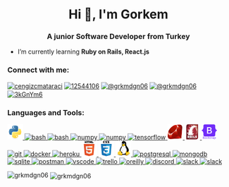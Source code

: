 <h1 align="center">Hi 👋, I'm Gorkem</h1>
<h3 align="center">A junior Software Developer from Turkey</h3>


-  I’m currently learning **Ruby on Rails, React.js**



<h3 align="left">Connect with me:</h3>
<p align="left">
<a href="https://www.linkedin.com/in/gorkemdogan06/" target="blank"><img align="center" src="https://cdn.jsdelivr.net/npm/simple-icons@3.0.1/icons/linkedin.svg" alt="cengizcmataraci" height="30" width="40" /></a>
<a href="https://stackoverflow.com/users/11744270/grkmdgn?tab=profile" target="blank"><img align="center" src="https://cdn.jsdelivr.net/npm/simple-icons@3.0.1/icons/stackoverflow.svg" alt="12544106" height="30" width="40" /></a>
<a href="https://steamcommunity.com/id/grkmdgn06/" target="blank"><img align="center" src="https://cdn.jsdelivr.net/npm/simple-icons@3.0.1/icons/steam.svg" alt="@grkmdgn06" height="30" width="40" /></a>
  <a href="https://twitter.com/grkm_python" target="blank"><img align="center" src="https://cdn.jsdelivr.net/npm/simple-icons@3.0.1/icons/twitter.svg" alt="@grkmdgn06" height="30" width="40" /></a>
<a href="https://discord.gg/phm6EeJh" target="blank"><img align="center" src="https://cdn.jsdelivr.net/npm/simple-icons@3.0.1/icons/discord.svg" alt="3kGnYm6" height="30" width="40" /></a>
</p>

<h3 align="left">Languages and Tools:</h3>
<p align="left">
  
  <a href="https://www.python.org/" target="_blank"> <img src="https://raw.githubusercontent.com/devicons/devicon/master/icons/python/python-original.svg" alt="bash" width="35" height="35"/> </a> <a href="https://www.djangoproject.com/" target="_blank"> <img src="https://www.vectorlogo.zone/logos/djangoproject/djangoproject-icon.svg" alt="bash" width="35" height="35"/> </a> <a href="https://flask.palletsprojects.com/en/1.1.x/" target="_blank"> <img src="https://www.vectorlogo.zone/logos/pocoo_flask/pocoo_flask-icon.svg" alt="bash" width="35" height="35"/> </a> <a href="https://numpy.org/" target="_blank"> <img src="https://www.vectorlogo.zone/logos/numpy/numpy-ar21.svg" alt="numpy" width="35" height="35"/> </a> <a href="https://pandas.pydata.org/" target="_blank"> <img src="https://images.squarespace-cdn.com/content/5268c662e4b0269256614e9a/1562312824569-6LDHKN3X0QPA2ON2CPGZ/pandas-logo-300.png?content-type=image%2Fpng" alt="numpy" width="35" height="35"/> </a> <a href="https://www.tensorflow.org/" target="_blank"> <img src="https://www.vectorlogo.zone/logos/tensorflow/tensorflow-icon.svg" alt="tensorflow" width="35" height="35"/> </a> <a href="https://www.ruby-lang.org/en/" target="_blank"> <img src="https://raw.githubusercontent.com/devicons/devicon/master/icons/ruby/ruby-original.svg" alt="ruby" width="35" height="35"/> </a> <a href="https://rubyonrails.org" target="_blank"> <img src="https://raw.githubusercontent.com/devicons/devicon/master/icons/rails/rails-original-wordmark.svg" alt="rails" width="35" height="35"/> </a> <a href="https://getbootstrap.com" target="_blank"> <img src="https://raw.githubusercontent.com/devicons/devicon/master/icons/bootstrap/bootstrap-plain-wordmark.svg" alt="bootstrap" width="35" height="35"/> </a> <a href="https://git-scm.com/" target="_blank"> <img src="https://www.vectorlogo.zone/logos/git-scm/git-scm-icon.svg" alt="git" width="35" height="35"/> </a> <a href="https://www.docker.com/" target="_blank"> <img src="https://www.vectorlogo.zone/logos/docker/docker-icon.svg" alt="docker" width="35" height="35"/> </a> <a href="https://heroku.com" target="_blank"> <img src="https://www.vectorlogo.zone/logos/heroku/heroku-icon.svg" alt="heroku" width="35" height="35"/> </a> <a href="https://www.w3.org/html/" target="_blank"> <img src="https://raw.githubusercontent.com/devicons/devicon/master/icons/html5/html5-original-wordmark.svg" alt="html5" width="35" height="35"/> </a> <a href="https://www.w3schools.com/css/" target="_blank"> <img src="https://raw.githubusercontent.com/devicons/devicon/master/icons/css3/css3-original-wordmark.svg" alt="css3" width="35" height="35"/> </a> <a href="https://www.linux.org/" target="_blank"> <img src="https://raw.githubusercontent.com/devicons/devicon/master/icons/linux/linux-original.svg" alt="linux" width="35" height="35"/> </a> <a href="https://www.postgresql.org" target="_blank"> <img src="https://www.vectorlogo.zone/logos/postgresql/postgresql-icon.svg" alt="postgresql" width="35" height="35"/> </a> <a href="https://www.mongodb.com/" target="_blank"> <img src="https://www.vectorlogo.zone/logos/mongodb/mongodb-icon.svg" alt="mongodb" width="35" height="35"/> </a> <a href="https://www.oracle.com/database/" target="_blank"> <img src="https://www.vectorlogo.zone/logos/oracle/oracle-icon.svg" alt="sqlite" width="35" height="35"/> </a> <a href="https://postman.com" target="_blank"> <img src="https://www.vectorlogo.zone/logos/getpostman/getpostman-icon.svg" alt="postman" width="35" height="35"/> </a> <a href="https://code.visualstudio.com/" target="_blank"> <img src="https://www.vectorlogo.zone/logos/visualstudio_code/visualstudio_code-icon.svg" alt="vscode" width="35" height="35"/> </a> <a href="https://trello.com/en" target="_blank"> <img src="https://cdn.iconscout.com/icon/free/png-512/trello-6-569395.png" alt="trello" width="35" height="35"/> </a> <a href="https://www.oreilly.com/" target="_blank"> <img src="https://www.vectorlogo.zone/logos/oreilly/oreilly-icon.svg" alt="oreilly" width="35" height="35"/> </a> <a href="https://discord.com/" target="_blank"> <img src="https://cdn4.iconfinder.com/data/icons/logos-and-brands/512/91_Discord_logo_logos-512.png" alt="discord" width="35" height="35"/> </a> <a href="https://slack.com/intl/en-tr/" target="_blank"> <img src="https://cdn.brandfolder.io/5H442O3W/as/pl546j-7le8zk-4nzzs1/Slack_Mark_Web.png" alt="slack" width="42" height="42"/> </a> <a href="https://slack.com/intl/en-tr/" target="_blank"> <img src="https://www.vectorlogo.zone/logos/steampowered/steampowered-icon.svg" alt="slack" width="42" height="42"/> </a></p>


<p><img align="left" src="https://github-readme-stats.vercel.app/api/top-langs?username=grkmdgn06&show_icons=true&theme=radical&locale=en&layout=compact" alt="grkmdgn06" /></p>

<p>&nbsp;<img align="center" src="https://github-readme-stats.vercel.app/api?username=grkmdgn06&show_icons=true&theme=dark&locale=en" alt="grkmdgn06" width="50%" /></p>

